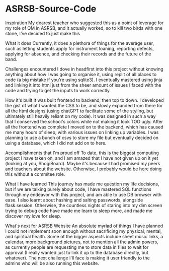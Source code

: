 # ASRSB-Source-Code
Inspiration
My dearest teacher who suggested this as a point of leverage for my role of QM in ASRSB, and it actually worked, so to kill two birds with one stone, I've decided to just make this

What it does
Currently, it does a plethora of things for the average user, such as letting students apply for instrument loaning, reporting defects, applying for absence, and checking their records and the future of the band.

Challenges encountered
I dove in headfirst into this project without knowing anything about how I was going to organise it, using replit of all places to code (a big mistake if you're using sqlite3). I eventually mastered using jinja and linking it into html just from the sheer amount of issues I faced with the code and trying to get the inputs to work correctly.

How it's built
It was built frontend to backend, then top to down. I developed the gist of what I wanted the CSS to be, and slowly expanded from there for all the html designs (using chatGPT to facilitate some of the styling, but ultimately still heavily reliant on my code). It was designed in such a way that I conserved the school's colors while not making it look TOO ugly. After all the frontend was complete I moved on to the backend, which has caused me many hours of sleep, with various issues on linking up variables. I was planning to use a bunch of csvs to store my file but eventually decided on using a database, which I did not add on to here.

Accomplishments that I'm proud off
To date, this is the biggest computing project I have taken on, and I am amazed that I have not given up on it yet (looking at you, ShogiBoard). Maybe it's because I had promised my peers and teachers about the website. Otherwise, I probably would be here doing this without a commitee role.

What I have learned
This journey has made me question my life decisions, but if we are talking purely about code, I have mastered SQL functions through my endeavor with this project, and am able to use DB browser with ease. I also learnt about hashing and salting passwords, alongside flask.session. Otherwise, the countless nights of staring into my dim screen trying to debug code have made me learn to sleep more, and made me discover my love for sleep.

What's next for ASRSB Website
An absolute myriad of things I have planned I could not implement soon enough without sacrificing my physical, mental, and spiritual health. Some of the bigger aspects include sheet music links, a calendar, more background pictures, not to mention all the admin powers, as currently people are requesting me to store data in files to wait for approval (I really wanted just to link it up to the database directly, but whatever). The next challenge I'll face is making it user friendly to the admins who will be also running this website.

